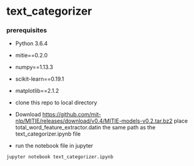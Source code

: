# text_categorizer

### prerequisites
- Python 3.6.4
- mitie==0.2.0
- numpy==1.13.3
- scikit-learn==0.19.1
- matplotlib==2.1.2

- clone this repo to local directory
- Download https://github.com/mit-nlp/MITIE/releases/download/v0.4/MITIE-models-v0.2.tar.bz2
 place total_word_feature_extractor.datin the same path as the text_categorizer.ipynb file
- run the notebook file in jupyter

``` jupyter notebook text_categorizer.ipynb ```
